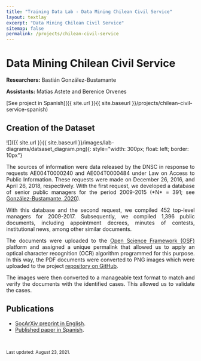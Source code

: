 ```yaml
---
title: "Training Data Lab - Data Mining Chilean Civil Service"
layout: textlay
excerpt: "Data Mining Chilean Civil Service"
sitemap: false
permalink: /projects/chilean-civil-service
---
```


# Data Mining Chilean Civil Service

**Researchers:** Bastián González-Bustamante

**Assistants:** Matías Astete and Berenice Orvenes

[See project in Spanish]({{ site.url }}{{ site.baseurl }}/projects/chilean-civil-service-spanish) 

## Creation of the Dataset

![]({{ site.url }}{{ site.baseurl }}/images/lab-diagrams/datsaset_diagram.png){: style="width: 300px; float: left; border: 10px"}

<p align="justify">The sources of information were data released by the DNSC in response to requests AE004T0000240 and AE004T0000484 under Law on Access to Public Information. These requests were made on December 26, 2016, and April 26, 2018, respectively. With the first request, we developed a database of senior public managers for the period 2009-2015 (*N* = 391; see <a href="https://doi.org/10.1111/blar.13044" target="_blank">González-Bustamante, 2020</a>).</p>

<p align="justify">With this database and the second request, we compiled 452 top-level managers for 2009-2017. Subsequently, we compiled 1,396 public documents, including appointment decrees, minutes of contests, institutional news, among other similar documents.</p>

<p align="justify">The documents were uploaded to the <a href="https://doi.org/10.17605/OSF.IO/WBF6M" target="_blank">Open Science Framework (OSF)</a> platform and assigned a unique permalink that allowed us to apply an optical character recognition (OCR) algorithm programmed for this purpose. In this way, the PDF documents were converted to PNG images which were uploaded to the project <a href="https://github.com/bgonzalezbustamante" target="_blank">repository on GitHub</a>.</p>

<p align="justify">The images were then converted to a manageable text format to match and verify the documents with the identified cases. This allowed us to validate the cases.</p>

## Publications

<ul>
<li><a href="https://doi.org/10.31235/osf.io/vshcz" target="_blank">SocArXiv preprint in English</a>.</li>
<li><a href="https://doi.org/10.22370/rgp.2020.9.2.2920" target="_blank">Published paper in Spanish</a>.</li>
</ul>
<br />

<small>Last updated: August 23, 2021.</small>